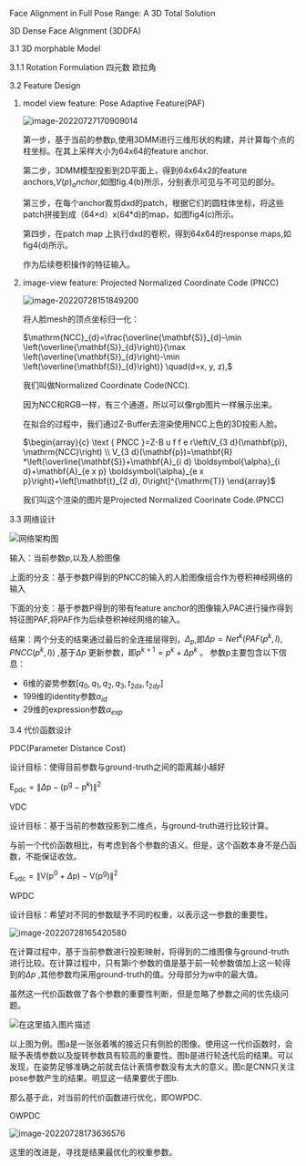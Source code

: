 Face Alignment in Full Pose Range: A 3D Total Solution

3D Dense Face Alignment (3DDFA)

3.1 3D morphable Model 

3.1.1 Rotation Formulation   四元数 欧拉角

3.2 Feature Design

1. model view feature: Pose Adaptive Feature(PAF)

   ![image-20220727170909014](https://xy-cloud-images.oss-cn-shanghai.aliyuncs.com/img/image-20220727170909014.png)

   第一步，基于当前的参数p,使用3DMM进行三维形状的构建，并计算每个点的柱坐标。在其上采样大小为64x64的feature anchor.

   第二步，3DMM模型投影到2D平面上，得到64x64x2的feature anchors,$V(p)_anchor$,如图fig.4(b)所示，分别表示可见与不可见的部分。

   第三步，在每个anchor裁剪dxd的patch，根据它们的圆柱体坐标，将这些patch拼接到成（64×d）x(64*d)的map，如图fig4(c)所示。

   第四步，在patch map 上执行dxd的卷积，得到64x64的response maps,如fig4(d)所示。

   作为后续卷积操作的特征输入。

   

2. image-view feature: Projected Normalized Coordinate Code (PNCC)

   ![image-20220728151849200](https://xy-cloud-images.oss-cn-shanghai.aliyuncs.com/img/image-20220728151849200.png)

   将人脸mesh的顶点坐标归一化：

   $\mathrm{NCC}_{d}=\frac{\overline{\mathbf{S}}_{d}-\min \left(\overline{\mathbf{S}}_{d}\right)}{\max \left(\overline{\mathbf{S}}_{d}\right)-\min \left(\overline{\mathbf{S}}_{d}\right)} \quad(d=x, y, z),$

   我们叫做Normalized Coordinate Code(NCC).

   因为NCC和RGB一样，有三个通道，所以可以像rgb图片一样展示出来。

   

   在拟合的过程中，我们通过Z-Buffer去渲染使用NCC上色的3D投影人脸。

   $\begin{array}{c}
   \text { PNCC }=Z-B u f f e r\left(V_{3 d}(\mathbf{p}), \mathrm{NCC}\right) \\
   V_{3 d}(\mathbf{p})=\mathbf{R} *\left(\overline{\mathbf{S}}+\mathbf{A}_{i d} \boldsymbol{\alpha}_{i d}+\mathbf{A}_{e x p} \boldsymbol{\alpha}_{e x p}\right)+\left[\mathbf{t}_{2 d}, 0\right]^{\mathrm{T}}
   \end{array}$ 

   我们叫这个渲染的图片是Projected Normalized Coorinate Code.(PNCC)

3.3 网络设计

![网络架构图](https://xy-cloud-images.oss-cn-shanghai.aliyuncs.com/img/20200731161007624.png)

输入：当前参数p,以及人脸图像

上面的分支：基于参数P得到的PNCC的输入的人脸图像组合作为卷积神经网络的输入

下面的分支：基于参数P得到的带有feature anchor的图像输入PAC进行操作得到特征图PAF,将PAF作为后续卷积神经网络的输入。

结果：两个分支的结果通过最后的全连接层得到，$\Delta_p$,即$\Delta p = Net^k(PAF(p^k,I),PNCC(p^k,I))$ ,基于$\Delta p$ 更新参数，即$p^{k+1}=p^k+\Delta p^k$ 。 参数p主要包含以下信息：

- 6维的姿势参数$[q_0,q_1,q_2,q_3,t_{2dx},t_{2dy}]$ 
- 199维的identity参数$\alpha_{id}$ 
- 29维的expression参数$\alpha_{exp}$

3.4 代价函数设计

PDC(Parameter Distance Cost)

设计目标：使得目前参数与ground-truth之间的距离越小越好

$\mathrm{E}_{\mathrm{pdc}}=\left\|\Delta \mathrm{p}-\left(\mathrm{p}^{\mathrm{g}}-\mathrm{p}^{\mathrm{k}}\right)\right\|^{2}$ 

VDC 

设计目标：基于当前的参数投影到二维点，与ground-truth进行比较计算。

与前一个代价函数相比，有考虑到各个参数的语义。但是，这个函数本身不是凸函数，不能保证收敛。

$\mathrm{E}_{\mathrm{vdc}}=\left\|\mathrm{V}\left(\mathrm{p}^{0}+\Delta \mathrm{p}\right)-\mathrm{V}\left(\mathrm{p}^{\mathrm{g}}\right)\right\|^{2}$

WPDC

设计目标：希望对不同的参数赋予不同的权重，以表示这一参数的重要性。

![image-20220728165420580](https://xy-cloud-images.oss-cn-shanghai.aliyuncs.com/img/image-20220728165420580.png)

在计算过程中，基于当前参数进行投影映射，将得到的二维图像与ground-truth进行比较。在计算过程中，只有第i个参数的值是基于前一轮参数值加上这一轮得到的$\Delta p$ ,其他参数均采用ground-truth的值。分母部分为w中的最大值。

虽然这一代价函数做了各个参数的重要性判断，但是忽略了参数之间的优先级问题。

![在这里插入图片描述](https://xy-cloud-images.oss-cn-shanghai.aliyuncs.com/img/20200731163633176.png)

以上图为例。图a是一张张着嘴的接近只有侧脸的图像。使用这一代价函数时，会赋予表情参数以及旋转参数具有较高的重要性。图b是进行轮迭代后的结果。可以发现，在姿势足够准确之前就去估计表情参数没有太大的意义。图c是CNN只关注pose参数产生的结果。明显这一结果要优于图b.

那么基于此，对当前的代价函数进行优化，即OWPDC.

OWPDC

![image-20220728173636576](https://xy-cloud-images.oss-cn-shanghai.aliyuncs.com/img/image-20220728173636576.png)

这里的改进是，寻找是结果最优化的权重参数。
